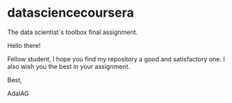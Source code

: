 # datasciencecoursera
The data scientist´s toolbox final assignment.

Hello there!

Fellow student, I hope you find my repository a good and satisfactory one. I also wish you the best in your assignment. 

Best,

AdalAG
